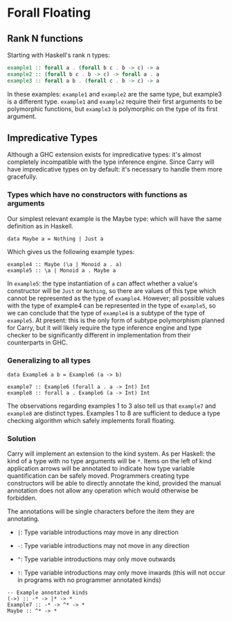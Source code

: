 # Forall Floating

## Rank N functions

Starting with Haskell's rank n types:

```haskell
example1 :: forall a . (forall b c . b -> c) -> a
example2 :: (forall b c . b -> c) -> forall a . a
example3 :: forall a b . (forall c . b -> c) -> a
```

In these examples: `example1` and `example2` are the same type, but example3 is
a different type. `example1` and `example2` require their first arguments to be
polymorphic functions, but `example3` is polymorphic on the type of its first
argument.

## Impredicative Types

Although a GHC extension exists for impredicative types: it's almost completely
incompatible with the type inference engine. Since Carry will have
impredicative types on by default: it's necessary to handle them more
gracefully.

### Types which have no constructors with functions as arguments

Our simplest relevant example is the Maybe type: which will have the same
definition as in Haskell.

```carry
data Maybe a = Nothing | Just a
```

Which gives us the following example types:

```carry
example4 :: Maybe (\a | Monoid a . a)
example5 :: \a | Monoid a . Maybe a
```

In `example5`: the type instantiation of `a` can affect whether a value's
constructor will be `Just` or `Nothing`, so there are values of this type which
cannot be represented as the type of `example4`. However; all possible values
with the type of example4 can be represented in the type of `example5`, so we
can conclude that the type of `example4` is a subtype of the type of
`example5`. At present: this is the only form of subtype polymorphism planned
for Carry, but it will likely require the type inference engine and type
checker to be significantly different in implementation from their counterparts
in GHC.

### Generalizing to all types

```carry
data Example6 a b = Example6 (a -> b)

example7 :: Example6 (forall a . a -> Int) Int
example8 :: forall a . Example6 (a -> Int) Int
```

The observations regarding examples 1 to 3 also tell us that `example7` and
`example8` are distinct types. Examples 1 to 8 are sufficient to deduce a type
checking algorithm which safely implements forall floating.

### Solution

Carry will implement an extension to the kind system. As per Haskell: the kind
of a type with no type arguments will be `*`. Items on the left of kind
application arrows will be annotated to indicate how type variable
quantification can be safely moved. Programmers creating type constructors
will be able to directly annotate the kind, provided the manual annotation does
not allow any operation which would otherwise be forbidden.

The annotations will be single characters before the item they are annotating.

 * `|`: Type variable introductions may move in any direction

 * `-`: Type variable introductions may not move in any direction

 * `^`: Type variable introductions may only move outwards

 * `!`: Type variable introductions may only move inwards (this will not occur
    in programs with no programmer annotated kinds)

```carry
-- Example annotated kinds
(->) :: -* -> |* -> *
Example7 :: -* -> ^* -> *
Maybe :: ^* -> *
```

